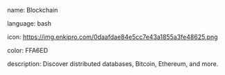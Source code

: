 name: Blockchain

language: bash

icon: https://img.enkipro.com/0daafdae84e5cc7e43a1855a3fe48625.png

color: FFA6ED

description: Discover distributed databases, Bitcoin, Ethereum, and more.
